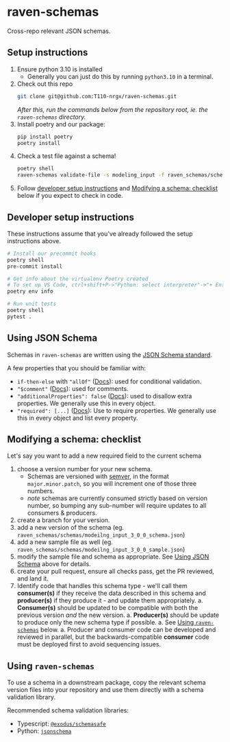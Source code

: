 # raven-schemas
Cross-repo relevant JSON schemas.


## Setup instructions

1. Ensure python 3.10 is installed
    * Generally you can just do this by running `python3.10` in a terminal.
1. Check out this repo
    ```bash
    git clone git@github.com:T110-nrgx/raven-schemas.git
    ```
    *After this, run the commands below from the repository root, ie. the `raven-schemas` directory.*
1. Install poetry and our package:
    ```bash
    pip install poetry
    poetry install
    ```
1. Check a test file against a schema!
    ```bash
    poetry shell
    raven-schemas validate-file -s modeling_input -f raven_schemas/schemas/modeling_input_1_0_0_sample.json -v 1.0.0
    ```
1. Follow [developer setup instructions](#developer-setup-instructions) and [Modifying a schema: checklist](#modifying-a-schema-checklist) below if you expect to check in code.


## Developer setup instructions

These instructions assume that you've already followed the setup instructions above.
```bash
# Install our precommit hooks
poetry shell
pre-commit install

# Get info about the virtualenv Poetry created
# To set up VS Code, ctrl+shift+P->"Python: select interpreter"->"+ Enter interpreter path..." and paste the Virtualenv executable path this command produces.
poetry env info

# Run unit tests
poetry shell
pytest .
```


## Using JSON Schema

Schemas in `raven-schemas` are written using the [JSON Schema standard](https://json-schema.org/understanding-json-schema).

A few properties that you should be familiar with:
* `if-then-else` with `"allOf"` ([Docs](https://json-schema.org/understanding-json-schema/reference/comments#comments)): used for conditional validation.
* `"$comment"` ([Docs](https://json-schema.org/understanding-json-schema/reference/comments#comments)): used for comments.
* `"additionalProperties": false` ([Docs](https://json-schema.org/understanding-json-schema/reference/object#additional-properties)): used to disallow extra properties. We generally use this in every object.
* `"required": [...]` ([Docs](https://json-schema.org/understanding-json-schema/reference/object#required)): Use to require properties. We generally use this in every object and list every property.


## Modifying a schema: checklist

Let's say you want to add a new required field to the current schema
1. choose a version number for your new schema.
    * Schemas are versioned with [semver](https://semver.org/), in the format `major.minor.patch`, so you will increment one of those three numbers.
    * *note* schemas are currently consumed strictly based on version number, so bumping any sub-number will require updates to all consumers & producers.
1. create a branch for your version.
1. add a new version of the schema (eg. `raven_schemas/schemas/modeilng_input_3_0_0_schema.json`)
1. add a new sample file as well   (eg. `raven_schemas/schemas/modeilng_input_3_0_0_sample.json`)
1. modify the sample file and schema as appropriate. See [Using JSON Schema](#using-json-schema) above for details.
1. create your pull request, ensure all checks pass, get the PR reviewed, and land it.
1. Identify code that handles this schema type - we'll call them **consumer(s)** if they receive the data described in this schema and **producer(s)** if they produce it - and update them appropriately.
   a. **Consumer(s)** should be updated to be compatible with both the previous version *and* the new version.
   a. **Producer(s)** should be update to produce only the new schema type if possible.
   a. See [Using `raven-schemas`](#using-raven-schemas) below.
   a. Producer and consumer code can be developed and reviewed in parallel, but the backwards-compatible **consumer** code must be deployed first to avoid sequencing issues.

## Using `raven-schemas`

To use a schema in a downstream package, copy the relevant schema version files into your repository and use them directly with a schema validation library.

Recommended schema validation libraries:
* Typescript: [`@exodus/schemasafe`](https://github.com/ExodusMovement/schemasafe#installation)
* Python: [`jsonschema`](https://python-jsonschema.readthedocs.io/en/stable/)
